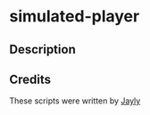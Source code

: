# simulated-player

## Description


## Credits
These scripts were written by [Jayly](https://github.com/JaylyDev)
